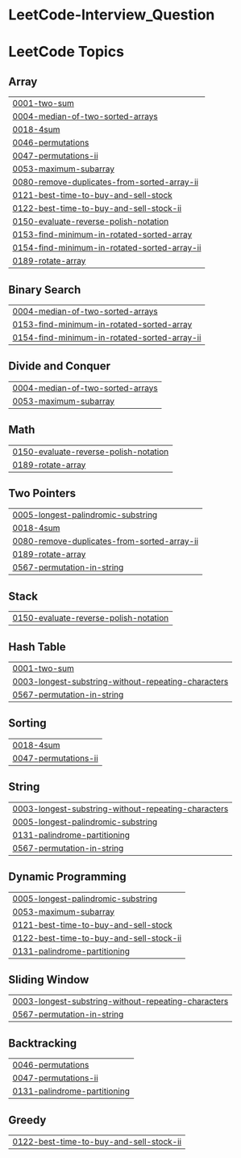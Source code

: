 # LeetCode-Interview_Question
<!---LeetCode Topics Start-->
# LeetCode Topics
## Array
|  |
| ------- |
| [0001-two-sum](https://github.com/jagdishrathod1302/LeetCode-Interview_Question/tree/master/0001-two-sum) |
| [0004-median-of-two-sorted-arrays](https://github.com/jagdishrathod1302/LeetCode-Interview_Question/tree/master/0004-median-of-two-sorted-arrays) |
| [0018-4sum](https://github.com/jagdishrathod1302/LeetCode-Interview_Question/tree/master/0018-4sum) |
| [0046-permutations](https://github.com/jagdishrathod1302/LeetCode-Interview_Question/tree/master/0046-permutations) |
| [0047-permutations-ii](https://github.com/jagdishrathod1302/LeetCode-Interview_Question/tree/master/0047-permutations-ii) |
| [0053-maximum-subarray](https://github.com/jagdishrathod1302/LeetCode-Interview_Question/tree/master/0053-maximum-subarray) |
| [0080-remove-duplicates-from-sorted-array-ii](https://github.com/jagdishrathod1302/LeetCode-Interview_Question/tree/master/0080-remove-duplicates-from-sorted-array-ii) |
| [0121-best-time-to-buy-and-sell-stock](https://github.com/jagdishrathod1302/LeetCode-Interview_Question/tree/master/0121-best-time-to-buy-and-sell-stock) |
| [0122-best-time-to-buy-and-sell-stock-ii](https://github.com/jagdishrathod1302/LeetCode-Interview_Question/tree/master/0122-best-time-to-buy-and-sell-stock-ii) |
| [0150-evaluate-reverse-polish-notation](https://github.com/jagdishrathod1302/LeetCode-Interview_Question/tree/master/0150-evaluate-reverse-polish-notation) |
| [0153-find-minimum-in-rotated-sorted-array](https://github.com/jagdishrathod1302/LeetCode-Interview_Question/tree/master/0153-find-minimum-in-rotated-sorted-array) |
| [0154-find-minimum-in-rotated-sorted-array-ii](https://github.com/jagdishrathod1302/LeetCode-Interview_Question/tree/master/0154-find-minimum-in-rotated-sorted-array-ii) |
| [0189-rotate-array](https://github.com/jagdishrathod1302/LeetCode-Interview_Question/tree/master/0189-rotate-array) |
## Binary Search
|  |
| ------- |
| [0004-median-of-two-sorted-arrays](https://github.com/jagdishrathod1302/LeetCode-Interview_Question/tree/master/0004-median-of-two-sorted-arrays) |
| [0153-find-minimum-in-rotated-sorted-array](https://github.com/jagdishrathod1302/LeetCode-Interview_Question/tree/master/0153-find-minimum-in-rotated-sorted-array) |
| [0154-find-minimum-in-rotated-sorted-array-ii](https://github.com/jagdishrathod1302/LeetCode-Interview_Question/tree/master/0154-find-minimum-in-rotated-sorted-array-ii) |
## Divide and Conquer
|  |
| ------- |
| [0004-median-of-two-sorted-arrays](https://github.com/jagdishrathod1302/LeetCode-Interview_Question/tree/master/0004-median-of-two-sorted-arrays) |
| [0053-maximum-subarray](https://github.com/jagdishrathod1302/LeetCode-Interview_Question/tree/master/0053-maximum-subarray) |
## Math
|  |
| ------- |
| [0150-evaluate-reverse-polish-notation](https://github.com/jagdishrathod1302/LeetCode-Interview_Question/tree/master/0150-evaluate-reverse-polish-notation) |
| [0189-rotate-array](https://github.com/jagdishrathod1302/LeetCode-Interview_Question/tree/master/0189-rotate-array) |
## Two Pointers
|  |
| ------- |
| [0005-longest-palindromic-substring](https://github.com/jagdishrathod1302/LeetCode-Interview_Question/tree/master/0005-longest-palindromic-substring) |
| [0018-4sum](https://github.com/jagdishrathod1302/LeetCode-Interview_Question/tree/master/0018-4sum) |
| [0080-remove-duplicates-from-sorted-array-ii](https://github.com/jagdishrathod1302/LeetCode-Interview_Question/tree/master/0080-remove-duplicates-from-sorted-array-ii) |
| [0189-rotate-array](https://github.com/jagdishrathod1302/LeetCode-Interview_Question/tree/master/0189-rotate-array) |
| [0567-permutation-in-string](https://github.com/jagdishrathod1302/LeetCode-Interview_Question/tree/master/0567-permutation-in-string) |
## Stack
|  |
| ------- |
| [0150-evaluate-reverse-polish-notation](https://github.com/jagdishrathod1302/LeetCode-Interview_Question/tree/master/0150-evaluate-reverse-polish-notation) |
## Hash Table
|  |
| ------- |
| [0001-two-sum](https://github.com/jagdishrathod1302/LeetCode-Interview_Question/tree/master/0001-two-sum) |
| [0003-longest-substring-without-repeating-characters](https://github.com/jagdishrathod1302/LeetCode-Interview_Question/tree/master/0003-longest-substring-without-repeating-characters) |
| [0567-permutation-in-string](https://github.com/jagdishrathod1302/LeetCode-Interview_Question/tree/master/0567-permutation-in-string) |
## Sorting
|  |
| ------- |
| [0018-4sum](https://github.com/jagdishrathod1302/LeetCode-Interview_Question/tree/master/0018-4sum) |
| [0047-permutations-ii](https://github.com/jagdishrathod1302/LeetCode-Interview_Question/tree/master/0047-permutations-ii) |
## String
|  |
| ------- |
| [0003-longest-substring-without-repeating-characters](https://github.com/jagdishrathod1302/LeetCode-Interview_Question/tree/master/0003-longest-substring-without-repeating-characters) |
| [0005-longest-palindromic-substring](https://github.com/jagdishrathod1302/LeetCode-Interview_Question/tree/master/0005-longest-palindromic-substring) |
| [0131-palindrome-partitioning](https://github.com/jagdishrathod1302/LeetCode-Interview_Question/tree/master/0131-palindrome-partitioning) |
| [0567-permutation-in-string](https://github.com/jagdishrathod1302/LeetCode-Interview_Question/tree/master/0567-permutation-in-string) |
## Dynamic Programming
|  |
| ------- |
| [0005-longest-palindromic-substring](https://github.com/jagdishrathod1302/LeetCode-Interview_Question/tree/master/0005-longest-palindromic-substring) |
| [0053-maximum-subarray](https://github.com/jagdishrathod1302/LeetCode-Interview_Question/tree/master/0053-maximum-subarray) |
| [0121-best-time-to-buy-and-sell-stock](https://github.com/jagdishrathod1302/LeetCode-Interview_Question/tree/master/0121-best-time-to-buy-and-sell-stock) |
| [0122-best-time-to-buy-and-sell-stock-ii](https://github.com/jagdishrathod1302/LeetCode-Interview_Question/tree/master/0122-best-time-to-buy-and-sell-stock-ii) |
| [0131-palindrome-partitioning](https://github.com/jagdishrathod1302/LeetCode-Interview_Question/tree/master/0131-palindrome-partitioning) |
## Sliding Window
|  |
| ------- |
| [0003-longest-substring-without-repeating-characters](https://github.com/jagdishrathod1302/LeetCode-Interview_Question/tree/master/0003-longest-substring-without-repeating-characters) |
| [0567-permutation-in-string](https://github.com/jagdishrathod1302/LeetCode-Interview_Question/tree/master/0567-permutation-in-string) |
## Backtracking
|  |
| ------- |
| [0046-permutations](https://github.com/jagdishrathod1302/LeetCode-Interview_Question/tree/master/0046-permutations) |
| [0047-permutations-ii](https://github.com/jagdishrathod1302/LeetCode-Interview_Question/tree/master/0047-permutations-ii) |
| [0131-palindrome-partitioning](https://github.com/jagdishrathod1302/LeetCode-Interview_Question/tree/master/0131-palindrome-partitioning) |
## Greedy
|  |
| ------- |
| [0122-best-time-to-buy-and-sell-stock-ii](https://github.com/jagdishrathod1302/LeetCode-Interview_Question/tree/master/0122-best-time-to-buy-and-sell-stock-ii) |
<!---LeetCode Topics End-->